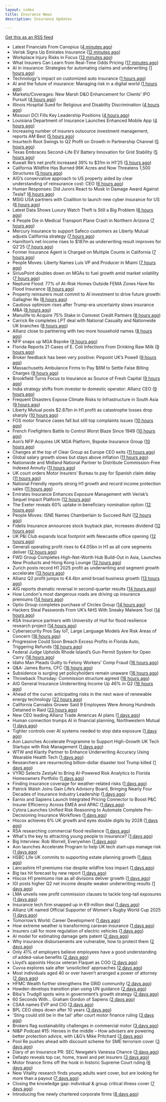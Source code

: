 ```yaml
---
layout: index
title: Insurance News
description: Insurance Updates

---
```


[Get this as an RSS feed](/insurance.rss)

<!-- news_marker starts -->
- Latest Financials From Canopius ([4 minutes ago](https://insurance-edge.net/2025/08/07/latest-financials-from-canopius/))
- Verisk Signs Up Emirates Insurance ([12 minutes ago](https://insurance-edge.net/2025/08/07/verisk-signs-up-emirates-insurance/))
- Workplace Injury Risks in Focus ([13 minutes ago](https://insurance-edge.net/2025/08/07/workplace-injury-risks-in-focus/))
- What Insurers Can Learn from Real-Time Odds Pricing ([17 minutes ago](https://insurance-edge.net/2025/08/07/what-insurers-can-learn-from-real-time-odds-pricing/))
- AI in insurance: Strategies for automating claims and underwriting ([1 hours ago](https://www.dig-in.com/opinion/strategies-for-automating-claims-and-underwriting-with-ai))
- Technology's impact on customized auto insurance ([1 hours ago](https://www.dig-in.com/opinion/how-telematics-will-customize-auto-insurance))
- AI and the future of insurance: Managing risk in a digital world ([1 hours ago](https://www.dig-in.com/opinion/using-ai-to-manage-risk-in-a-digital-world))
- Markets/Coverages: New Marsh D&O Enhancement for Clients’ IPO Pursuit ([4 hours ago](https://www.insurancejournal.com/news/national/2025/08/07/834953.htm))
- Illinois Hospital Sued for Religious and Disability Discrimination ([4 hours ago](https://www.insurancejournal.com/news/midwest/2025/08/07/834948.htm))
- Missouri DCI Fills Key Leadership Positions ([4 hours ago](https://www.insurancejournal.com/news/midwest/2025/08/07/834944.htm))
- Louisiana Department of Insurance Launches Enhanced Mobile App ([4 hours ago](https://www.insurancejournal.com/news/southcentral/2025/08/07/834941.htm))
- Increasing number of insurers outsource investment management, reports AM Best ([5 hours ago](https://www.reinsurancene.ws/increasing-number-of-insurers-outsource-investment-management-reports-am-best/))
- Insurtech Root Swings to Q2 Profit on Growth in Partnership Channel ([5 hours ago](https://www.insurancejournal.com/news/national/2025/08/07/834923.htm))
- Texas Embraces Second-Life EV Battery Innovation for Grid Stability ([5 hours ago](https://www.insurancejournal.com/news/southcentral/2025/08/07/834928.htm))
- Kuwait Re’s net profit increased 39% to $31m in H1’25 ([5 hours ago](https://www.reinsurancene.ws/kuwait-res-net-profit-increased-39-to-31m-in-h125/))
- California Wildfire Has Burned 96K Acres and Now Threatens 1,500 Structures ([5 hours ago](https://www.insurancejournal.com/news/west/2025/08/07/834924.htm))
- AIG’s conservative approach to US property aided by clear understanding of reinsurance cost: CEO ([6 hours ago](https://www.reinsurancene.ws/aigs-conservative-approach-to-us-property-aided-by-clear-understanding-of-reinsurance-cost-ceo/))
- Human Responses: Did Jurors React to Musk in Damage Award Against Tesla? ([6 hours ago](https://www.insurancejournal.com/news/national/2025/08/07/834918.htm))
- MSIG USA partners with Coalition to launch new cyber insurance for US ([6 hours ago](https://www.reinsurancene.ws/msig-usa-partners-with-coalition-to-launch-new-cyber-insurance-for-us/))
- Latest Data Shows Luxury Watch Theft is Still a Big Problem ([6 hours ago](https://insurance-edge.net/2025/08/07/latest-data-shows-luxury-watch-theft-is-still-a-big-problem/))
- 4 People Die in Medical Transport Plane Crash in Northern Arizona ([7 hours ago](https://www.insurancejournal.com/news/west/2025/08/07/834914.htm))
- Mercury Insurance to support Safeco customers as Liberty Mutual adjusts California strategy ([7 hours ago](https://www.reinsurancene.ws/mercury-insurance-to-support-safeco-customers-as-liberty-mutual-adjusts-california-strategy/))
- Hamilton’s net income rises to $187m as underwriting result improves for Q2’25 ([7 hours ago](https://www.reinsurancene.ws/hamiltons-net-income-rises-to-187m-as-underwriting-result-improves-for-q225/))
- Former Insurance Agent is Charged on Multiple Counts in California ([7 hours ago](https://insurance-edge.net/2025/08/07/former-insurance-agent-is-charged-on-multiple-counts-in-california/))
- People Moves: Liberty Names Luis VP and Producer in Miami ([7 hours ago](https://www.insurancejournal.com/news/southeast/2025/08/07/834911.htm))
- SiriusPoint doubles down on MGAs to fuel growth amid market volatility ([7 hours ago](https://www.insurancebusinessmag.com/uk/news/breaking-news/siriuspoint-doubles-down-on-mgas-to-fuel-growth-amid-market-volatility-545405.aspx))
- Neptune Flood: 77% of At-Risk Homes Outside FEMA Zones Have No Flood Insurance ([8 hours ago](https://www.insurancejournal.com/news/national/2025/08/07/834908.htm))
- Property reinsurers must commit to AI investment to drive future growth: Gallagher Re ([8 hours ago](https://www.reinsurancene.ws/property-reinsurers-must-commit-to-ai-investment-to-drive-future-growth-gallagher-re/))
- Cautious optimism rises after Trump-era uncertainty slows insurance M&A ([8 hours ago](https://www.insurancebusinessmag.com/uk/news/breaking-news/cautious-optimism-rises-after-trumpera-uncertainty-slows-insurance-manda-545403.aspx))
- Manulife to Acquire 75% Stake in Comvest Credit Partners ([8 hours ago](https://www.insurtechinsights.com/manulife-to-acquire-75-stake-in-comvest-credit-partners/))
- Carrick Re completes LPT deal with National Casualty and Nationwide UK branches ([8 hours ago](https://www.reinsurancene.ws/carrick-re-completes-lpt-deal-with-national-casualty-and-nationwide-uk-branches/))
- Allianz close to partnering with two more household names ([8 hours ago](https://www.postonline.co.uk/news/7958857/allianz-close-to-partnering-with-two-more-household-names))
- NFP snaps up MGA Bspoke ([9 hours ago](https://www.postonline.co.uk/news/7958856/nfp-snaps-up-mga-bspoke))
- Florida Reports 21 Cases of E. Coli Infections From Drinking Raw Milk ([9 hours ago](https://www.insurancejournal.com/news/southeast/2025/08/07/834894.htm))
- Broker feedback has been very positive: Pinpoint UK’s Powell ([9 hours ago](https://www.reinsurancene.ws/broker-feedback-has-been-very-positive-pinpoint-uks-powell/))
- Massachusetts Ambulance Firms to Pay $6M to Settle False Billing Charges ([9 hours ago](https://www.insurancejournal.com/news/east/2025/08/07/834889.htm))
- Brookfield Turns Focus to Insurance as Source of Fresh Capital ([9 hours ago](https://www.insurancejournal.com/news/international/2025/08/07/834887.htm))
- India strategy shifts from investor to domestic operator: Allianz CEO ([9 hours ago](https://www.reinsurancene.ws/india-strategy-shifts-from-investor-to-domestic-operator-allianz-ceo/))
- Frequent Disasters Expose Climate Risks to Infrastructure in South Asia ([9 hours ago](https://www.insurancejournal.com/news/international/2025/08/07/834866.htm))
- Liberty Mutual posts $2.87bn in H1 profit as catastrophe losses drop sharply ([10 hours ago](https://www.insurancebusinessmag.com/uk/news/breaking-news/liberty-mutual-posts-2-87bn-in-h1-profit-as-catastrophe-losses-drop-sharply-545370.aspx))
- FOS motor finance cases fall but still top complaints issues ([10 hours ago](https://www.postonline.co.uk/personal/7958855/fos-motor-finance-cases-fall-but-still-top-complaints-issues))
- French Firefighters Battle to Control Worst Blaze Since 1949 ([10 hours ago](https://www.insurancejournal.com/news/international/2025/08/07/834872.htm))
- Aon’s NFP Acquires UK MGA Platform, Bspoke Insurance Group ([10 hours ago](https://www.insurancejournal.com/news/international/2025/08/07/834867.htm))
- Changes at the top of Clear Group as Europe CEO exits ([11 hours ago](https://www.postonline.co.uk/news/7958854/changes-at-the-top-of-clear-group-as-europe-ceo-exits))
- Global salary growth slows but stays above inflation ([11 hours ago](https://www.insurancebusinessmag.com/uk/news/breaking-news/global-salary-growth-slows-but-stays-above-inflation-545395.aspx))
- Nationwide and Midland National Partner to Distribute Commission-Free Indexed Annuity ([11 hours ago](https://www.insurtechinsights.com/nationwide-and-midland-national-partner-to-distribute-commission-free-indexed-annuity/))
- UK court orders Motor Insurers’ Bureau to pay for Spanish claim delay ([11 hours ago](https://www.insurancebusinessmag.com/uk/news/claims/uk-court-orders-motor-insurers-bureau-to-pay-for-spanish-claim-delay-545354.aspx))
- National Friendly reports strong H1 growth and record income protection sales ([11 hours ago](https://ifamagazine.com/national-friendly-reports-strong-h1-growth-and-record-income-protection-sales/))
- Emirates Insurance Enhances Exposure Management with Verisk’s Sequel Impact Platform ([12 hours ago](https://www.insurtechinsights.com/emirates-insurance-enhances-exposure-management-with-verisks-sequel-impact-platform/))
- The Exeter reveals 60% uptake in beneficiary nomination option ([12 hours ago](https://ifamagazine.com/the-exeter-reveals-60-uptake-in-beneficiary-nomination-option/))
- People Moves: ISNE Names Chamberlain to Succeed Ruhl ([12 hours ago](https://www.insurancejournal.com/news/east/2025/08/07/834228.htm))
- Fidelis Insurance announces stock buyback plan, increases dividend ([12 hours ago](https://www.insurancebusinessmag.com/uk/news/breaking-news/fidelis-insurance-announces-stock-buyback-plan-increases-dividend-545349.aspx))
- UK P&I Club expands local footprint with Newcastle office opening ([12 hours ago](https://www.insurancebusinessmag.com/uk/news/marine/uk-pandi-club-expands-local-footprint-with-newcastle-office-opening-545347.aspx))
- Generali operating profit rises to €4.05bn in H1 as all core segments deliver ([12 hours ago](https://www.insurancebusinessmag.com/uk/news/breaking-news/generali-operating-profit-rises-to-4-05bn-in-h1-as-all-core-segments-deliver-545343.aspx))
- FWD Group Completes High-Net-Worth Hub Build-Out in Asia, Launches New Products and Hong Kong Lounge ([12 hours ago](https://www.insurtechinsights.com/fwd-group-completes-high-net-worth-hub-build-out-in-asia-launches-new-products-and-hong-kong-lounge/))
- Zurich posts record H1 2025 profit as underwriting and segment growth accelerate ([13 hours ago](https://www.insurancebusinessmag.com/uk/news/breaking-news/zurich-posts-record-h1-2025-profit-as-underwriting-and-segment-growth-accelerate-545335.aspx))
- Allianz Q2 profit jumps to €4.4bn amid broad business growth ([13 hours ago](https://www.insurancebusinessmag.com/uk/news/breaking-news/allianz-q2-profit-jumps-to-4-4bn-amid-broad-business-growth-545328.aspx))
- AIG reports dramatic reversal in second-quarter results ([14 hours ago](https://www.insurancebusinessmag.com/uk/news/breaking-news/aig-reports-dramatic-reversal-in-secondquarter-results-545317.aspx))
- How London's most dangerous roads are driving up insurance premiums ([14 hours ago](https://www.insurancebusinessmag.com/uk/news/auto-motor/how-londons-most-dangerous-roads-are-driving-up-insurance-premiums-545316.aspx))
- Optio Group completes purchase of Circles Group ([14 hours ago](https://www.insurancebusinessmag.com/uk/news/breaking-news/optio-group-completes-purchase-of-circles-group-545312.aspx))
- Hackers Steal Passwords From UK’s NHS With Sneaky Malware Tool ([14 hours ago](https://www.insurancejournal.com/news/international/2025/08/07/834859.htm))
- RSA Insurance partners with University of Hull for flood resilience research project ([14 hours ago](https://www.insurancebusinessmag.com/uk/news/catastrophe/rsa-insurance-partners-with-university-of-hull-for-flood-resilience-research-project-545311.aspx))
- Cybersecurity Pros Say IoT, Large Language Models Are Risk Areas of Concern ([16 hours ago](https://www.insurancejournal.com/news/national/2025/08/07/834727.htm))
- Progressive Could Soon Breach Excess Profits in Florida Auto, Triggering Refunds ([16 hours ago](https://www.insurancejournal.com/news/southeast/2025/08/07/834828.htm))
- Federal Judge Upholds Rhode Island’s Gun Permit System for Open Carry ([16 hours ago](https://www.insurancejournal.com/news/east/2025/08/07/834712.htm))
- Idaho Man Pleads Guilty to Felony Workers’ Comp Fraud ([16 hours ago](https://www.insurancejournal.com/news/west/2025/08/07/834811.htm))
- Q&A: James Burns, CFC ([16 hours ago](https://www.postonline.co.uk/technology/7957874/qa-james-burns-cfc))
- Subsidence is surging yet policyholders remain unaware ([16 hours ago](https://www.postonline.co.uk/claims/7958244/subsidence-is-surging-yet-policyholders-remain-unaware))
- Throwback Thursday: Commission structure agreed ([16 hours ago](https://www.postonline.co.uk/broker/7956760/throwback-thursday-commission-structure-agreed))
- AIG General Insurance Underwriting Income Up 46% in Q2 ([16 hours ago](https://www.insurancejournal.com/news/national/2025/08/07/834838.htm))
- Ahead of the curve: anticipating risks in the next wave of renewable energy technology ([22 hours ago](https://www.insurancebusinessmag.com/uk/news/property-insurance/ahead-of-the-curve-anticipating-risks-in-the-next-wave-of-renewable-energy-technology-538860.aspx))
- California Cannabis Grower Said 9 Employees Were Among Hundreds Detained in Raid ([23 hours ago](https://www.insurancejournal.com/news/west/2025/08/06/834835.htm))
- New CEO leading Allianz Trade Americas AI plans ([1 days ago](https://www.dig-in.com/news/new-ceo-leading-allianz-trade-americas-ai-plans))
- Human connection trumps AI in financial planning, Northwestern Mutual ([1 days ago](https://www.dig-in.com/news/americans-prefer-human-financial-advisors-over-ai))
- Tighter controls over AI systems needed to stop data exposure ([1 days ago](https://www.insurancebusinessmag.com/uk/business-strategy/tighter-controls-over-ai-systems-needed-to-stop-data-exposure-545264.aspx))
- Aon Launches Accelerate Programme to Support High-Growth UK Tech Startups with Risk Management ([1 days ago](https://www.insurtechinsights.com/aon-launches-accelerate-programme-to-support-high-growth-uk-tech-startups-with-risk-management/))
- WTW and Klarity Partner to Enhance Underwriting Accuracy Using Wearable Health Tech ([1 days ago](https://www.insurtechinsights.com/wtw-and-klarity-partner-to-enhance-underwriting-accuracy-using-wearable-health-tech/))
- Researchers are resurrecting billion-dollar disaster tool Trump killed ([1 days ago](https://www.dig-in.com/articles/researchers-are-resurrecting-billion-dollar-disaster-tool-trump-killed))
- VYRD Selects ZestyAI to Bring AI-Powered Risk Analytics to Florida Homeowners Portfolio ([1 days ago](https://www.insurtechinsights.com/vyrd-selects-zestyai-to-bring-ai-powered-risk-analytics-to-florida-homeowners-portfolio/))
- Finding insurance coverage for weather-related risks ([1 days ago](https://www.dig-in.com/podcast/finding-insurance-coverage-for-weather-related-risks))
- Patrick Walsh Joins Gain Life’s Advisory Board, Bringing Nearly Four Decades of Insurance Industry Leadership ([1 days ago](https://www.insurtechinsights.com/patrick-walsh-joins-gain-lifes-advisory-board-bringing-nearly-four-decades-of-insurance-industry-leadership/))
- Earnix and Sapiens Launch Integrated Pricing Connector to Boost P&C Insurer Efficiency Across EMEA and APAC ([1 days ago](https://www.insurtechinsights.com/earnix-and-sapiens-launch-integrated-pricing-connector-to-boost-pc-insurer-efficiency-across-emea-and-apac/))
- Cytora Launches Unified Risk Reasoning to Automate Complete Pre-Decisioning Insurance Workflows ([1 days ago](https://www.insurtechinsights.com/cytora-launches-unified-risk-reasoning-to-automate-complete-pre-decisioning-insurance-workflows/))
- Hiscox achieves 6% UK growth and eyes double digits by 2028 ([1 days ago](https://www.postonline.co.uk/commercial/7958852/hiscox-achieves-6-uk-growth-and-eyes-double-digits-by-2028))
- RSA researching commercial flood resilience ([1 days ago](https://www.postonline.co.uk/commercial/7958851/rsa-researching-commercial-flood-resilience))
- What's the key to attracting young people to insurance? ([1 days ago](https://www.insurancebusinessmag.com/uk/tv/whats-the-key-to-attracting-young-people-to-insurance-545181.aspx))
- Big Interview: Rob Worrell, Everywhen ([1 days ago](https://www.postonline.co.uk/broker/7958100/big-interview-rob-worrell-everywhen))
- Aon launches Accelerate Program to help UK tech start‑ups manage risk ([1 days ago](https://www.insurancebusinessmag.com/uk/news/breaking-news/aon-launches-accelerate-program-to-help-uk-tech-startups-manage-risk-545159.aspx))
- HSBC Life UK commits to supporting estate planning growth ([1 days ago](https://ifamagazine.com/hsbc-life-uk-commits-to-supporting-estate-planning-growth/))
- Lancashire H1 premiums rise despite wildfire loss impact ([1 days ago](https://www.insurancebusinessmag.com/uk/news/breaking-news/lancashire-h1-premiums-rise-despite-wildfire-loss-impact-545156.aspx))
- Big tax hit forecast by new report ([1 days ago](https://www.insurancebusinessmag.com/uk/news/breaking-news/big-tax-hit-forecast-by-new-report-545155.aspx))
- Hiscox H1 premiums rise as all divisions deliver growth ([1 days ago](https://www.insurancebusinessmag.com/uk/news/breaking-news/hiscox-h1-premiums-rise-as-all-divisions-deliver-growth-545146.aspx))
- IGI posts higher Q2 net income despite weaker underwriting results ([1 days ago](https://www.insurancebusinessmag.com/uk/news/breaking-news/igi-posts-higher-q2-net-income-despite-weaker-underwriting-results-545141.aspx))
- LMA unveils new profit commission clauses to tackle long-tail exposures ([1 days ago](https://www.insurancebusinessmag.com/uk/news/breaking-news/lma-unveils-new-profit-commission-clauses-to-tackle-longtail-exposures-545140.aspx))
- Insurance tech firm snapped up in €9 million deal ([1 days ago](https://www.insurancebusinessmag.com/uk/news/breaking-news/insurance-tech-firm-snapped-up-in-9-million-deal-545139.aspx))
- Allianz UK named Official Supporter of Women's Rugby World Cup 2025 ([1 days ago](https://www.insurancebusinessmag.com/uk/news/breaking-news/allianz-uk-named-official-supporter-of-womens-rugby-world-cup-2025-545138.aspx))
- Tomorrow’s World: Career Development ([1 days ago](https://www.postonline.co.uk/people/7958152/tomorrow%E2%80%99s-world-career-development))
- How extreme weather is transforming caravan insurance ([1 days ago](https://www.postonline.co.uk/personal/7957924/how-extreme-weather-is-transforming-caravan-insurance))
- Insurers call for more regulation of electric vehicles ([1 days ago](https://www.postonline.co.uk/personal/7958024/insurers-call-for-more-regulation-of-electric-vehicles))
- AI model for estimating damage gets patent ([2 days ago](https://www.dig-in.com/news/ai-model-for-estimating-damage-gets-patent))
- Why insurance disbursements are vulnerable, how to protect them ([2 days ago](https://www.dig-in.com/opinion/insurance-disbursements-are-vulnerable-how-to-protect-them))
- Only 41% of employers believe employees have a good understanding of added-value benefits ([2 days ago](https://ifamagazine.com/only-41-of-employers-believe-employees-have-a-good-understanding-of-added-value-benefits/))
- Lloyd’s appoints Hiscox veteran Flaquet as COO ([2 days ago](https://www.postonline.co.uk/lloyd%E2%80%99slondon/7958317/lloyd%E2%80%99s-appoints-hiscox-veteran-flaquet-as-coo))
- Cuvva explores sale after ‘unsolicited’ approaches ([2 days ago](https://www.postonline.co.uk/news/7958316/cuvva-explores-sale-after-%E2%80%98unsolicited%E2%80%99-approaches))
- Most individuals aged 40 or over haven’t arranged a power of attorney ([2 days ago](https://ifamagazine.com/most-individuals-aged-40-or-over-havent-arranged-a-power-of-attorney/))
- HFMC Wealth further strengthens the GRiD community ([2 days ago](https://ifamagazine.com/hfmc-wealth-further-strengthens-the-grid-community/))
- Howden develops transition plan using UN guidance ([2 days ago](https://www.postonline.co.uk/broker/7958296/howden-develops-transition-plan-using-un-guidance))
- Biba's Trudgill spots wins in government’s growth strategy ([2 days ago](https://www.postonline.co.uk/regulation/7958302/bibas-trudgill-spots-wins-in-government%E2%80%99s-growth-strategy))
- 60 Seconds With… Graham Gordon of Sapiens ([2 days ago](https://www.postonline.co.uk/people/7957970/60-seconds-with%E2%80%A6-graham-gordon-of-sapiens))
- CSAA names EVP and CIO ([3 days ago](https://www.dig-in.com/news/csaa-names-evp-and-cio))
- BPL CEO steps down after 10 years ([3 days ago](https://www.postonline.co.uk/broker/7958312/bpl-ceo-steps-down-after-10-years))
- 'Sting could still be in the tail' after court motor finance ruling ([3 days ago](https://www.postonline.co.uk/news/7958304/sting-could-still-be-in-the-tail-after-court-motor-finance-ruling))
- Brokers flag sustainability challenges in commercial motor ([3 days ago](https://www.postonline.co.uk/broker/7958303/brokers-flag-sustainability-challenges-in-commercial-motor))
- NI&P Podcast #15: Heroes in the middle – How advisers are powering better protection advice, with L&G’s Mike Pritchard ([3 days ago](https://ifamagazine.com/nip-podcast-15-heroes-in-the-middle-how-advisers-are-powering-better-protection-advice-with-lgs-mike-pritchard/))
- Pool Re pushes ahead with discount scheme for SME terrorism cover ([3 days ago](https://www.postonline.co.uk/commercial/7958285/pool-re-pushes-ahead-with-discount-scheme-for-sme-terrorism-cover))
- Diary of an Insurance PR: SEC Newgate’s Vanessa Chance ([3 days ago](https://www.postonline.co.uk/people/7957848/diary-of-an-insurance-pr-sec-newgate%E2%80%99s-vanessa-chance))
- Defaqto reveals top car, home, travel and pet insurers ([3 days ago](https://www.postonline.co.uk/personal/7958274/defaqto-reveals-top-car-home-travel-and-pet-insurers))
- Motor finance firms off the hook in historic Supreme Court ruling ([6 days ago](https://www.postonline.co.uk/news/7958301/motor-finance-firms-off-the-hook-in-historic-supreme-court-ruling))
- New Vitality research finds young adults want cover, but are looking for more than a payout ([7 days ago](https://ifamagazine.com/new-vitality-research-finds-young-adults-want-cover-but-are-looking-for-more-than-a-payout/))
- Closing the knowledge gap: individual & group critical illness cover ([7 days ago](https://ifamagazine.com/closing-the-knowledge-gap-individual-group-critical-illness-cover/))
- Introducing five newly chartered corporate firms ([8 days ago](https://ifamagazine.com/introducing-five-newly-chartered-corporate-firms/))

<!-- news_marker ends -->